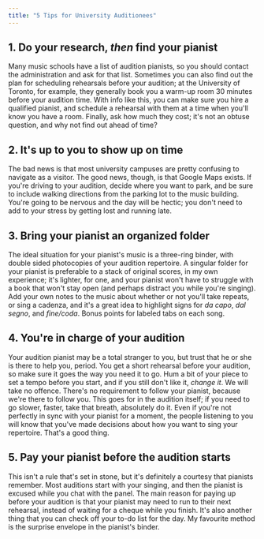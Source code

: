 ```yaml
---
title: "5 Tips for University Auditionees"
---
```


<h2>1. Do your research, <em>then</em> find your pianist</h2>
<p>
	Many music schools have a list of audition pianists, so you should contact the administration and ask for that list. Sometimes you can also find out the plan for scheduling rehearsals before your audition; at the University of Toronto, for example, they generally book you a warm-up room 30 minutes before your audition time. With info like this, you can make sure you hire a qualified pianist, and schedule a rehearsal with them at a time when you'll know you have a room. Finally, ask how much they cost; it's not an obtuse question, and why not find out ahead of time?
</p>
<h2>2. It's up to you to show up on time</h2>
<p>
	The bad news is that most university campuses are pretty confusing to navigate as a visitor. The good news, though, is that Google Maps exists. If you're driving to your audition, decide where you want to park, and be sure to include walking directions from the parking lot to the music building. You're going to be nervous and the day will be hectic; you don't need to add to your stress by getting lost and running late.
</p>
<h2>3. Bring your pianist an organized folder</h2>
<p>
	The ideal situation for your pianist's music is a three-ring binder, with double sided photocopies of your audition repertoire. A singular folder for your pianist is preferable to a stack of original scores, in my own experience; it's lighter, for one, and your pianist won't have to struggle with a book that won't stay open (and perhaps distract you while you're singing). Add your own notes to the music about whether or not you'll take repeats, or sing a cadenza, and it's a great idea to highlight signs for <i>da capo</i>, <em>dal segno</em>, and <i>fine/coda</i>. Bonus points for labeled tabs on each song.
</p>
<h2>4. You're in charge of your audition</h2>
<p>
	Your audition pianist may be a total stranger to you, but trust that he or she is there to help you, period. You get a short rehearsal before your audition, so make sure it goes the way you need it to go. Hum a bit of your piece to set a tempo before you start, and if you still don't like it, <em>change it</em>. We will take no offence. There's no requirement to follow your pianist, because we're there to follow you. This goes for in the audition itself; if you need to go slower, faster, take that breath, absolutely do it. Even if you're not perfectly in sync with your pianist for a moment, the people listening to you will know that you've made decisions about how you want to sing your repertoire. That's a good thing.
</p>
<h2>5. Pay your pianist before the audition starts</h2>
<p>
	This isn't a rule that's set in stone, but it's definitely a courtesy that pianists remember. Most auditions start with your singing, and then the pianist is excused while you chat with the panel. The main reason for paying up before your audition is that your pianist may need to run to their next rehearsal, instead of waiting for a cheque while you finish. It's also another thing that you can check off your to-do list for the day. My favourite method is the surprise envelope in the pianist's binder.
</p>
